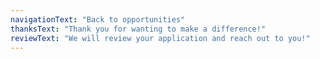 ```yaml
---
navigationText: "Back to opportunities"
thanksText: "Thank you for wanting to make a difference!"
reviewText: "We will review your application and reach out to you!"
---
```

